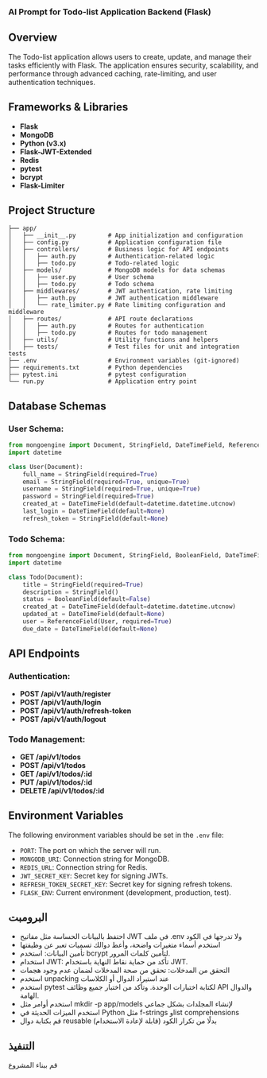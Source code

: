 
### AI Prompt for Todo-list Application Backend (Flask)

## Overview
The Todo-list application allows users to create, update, and manage their tasks efficiently with Flask. The application ensures security, scalability, and performance through advanced caching, rate-limiting, and user authentication techniques.

## Frameworks & Libraries
- **Flask**
- **MongoDB**
- **Python (v3.x)**
- **Flask-JWT-Extended**
- **Redis**  
- **pytest** 
- **bcrypt** 
- **Flask-Limiter** 

## Project Structure
```
├── app/
│   ├── __init__.py         # App initialization and configuration
│   ├── config.py           # Application configuration file
│   ├── controllers/        # Business logic for API endpoints
│   │   ├── auth.py         # Authentication-related logic
│   │   ├── todo.py         # Todo-related logic
│   ├── models/             # MongoDB models for data schemas
│   │   ├── user.py         # User schema
│   │   ├── todo.py         # Todo schema
│   ├── middlewares/        # JWT authentication, rate limiting
│   │   ├── auth.py         # JWT authentication middleware
│   │   └── rate_limiter.py # Rate limiting configuration and middleware
│   ├── routes/             # API route declarations
│   │   ├── auth.py         # Routes for authentication
│   │   ├── todo.py         # Routes for todo management
│   ├── utils/              # Utility functions and helpers
│   ├── tests/              # Test files for unit and integration tests
├── .env                    # Environment variables (git-ignored)
├── requirements.txt        # Python dependencies
├── pytest.ini              # pytest configuration
└── run.py                  # Application entry point
```

## Database Schemas

### User Schema:
```python
from mongoengine import Document, StringField, DateTimeField, ReferenceField
import datetime

class User(Document):
    full_name = StringField(required=True)
    email = StringField(required=True, unique=True)
    username = StringField(required=True, unique=True)
    password = StringField(required=True)
    created_at = DateTimeField(default=datetime.datetime.utcnow)
    last_login = DateTimeField(default=None)
    refresh_token = StringField(default=None)
```

### Todo Schema:
```python
from mongoengine import Document, StringField, BooleanField, DateTimeField, ReferenceField
import datetime

class Todo(Document):
    title = StringField(required=True)
    description = StringField()
    status = BooleanField(default=False)
    created_at = DateTimeField(default=datetime.datetime.utcnow)
    updated_at = DateTimeField(default=None)
    user = ReferenceField(User, required=True)
    due_date = DateTimeField(default=None)
```

## API Endpoints

### Authentication:
- **POST /api/v1/auth/register** 
- **POST /api/v1/auth/login** 
- **POST /api/v1/auth/refresh-token** 
- **POST /api/v1/auth/logout** 

### Todo Management:
- **GET /api/v1/todos** 
- **POST /api/v1/todos** 
- **GET /api/v1/todos/:id** 
- **PUT /api/v1/todos/:id** 
- **DELETE /api/v1/todos/:id** 

## Environment Variables
The following environment variables should be set in the `.env` file:
- `PORT`: The port on which the server will run.
- `MONGODB_URI`: Connection string for MongoDB.
- `REDIS_URL`: Connection string for Redis.
- `JWT_SECRET_KEY`: Secret key for signing JWTs.
- `REFRESH_TOKEN_SECRET_KEY`: Secret key for signing refresh tokens.
- `FLASK_ENV`: Current environment (development, production, test).

## البرومبت 
- احتفظ بالبيانات الحساسة مثل مفاتيح JWT في ملف .env ولا تدرجها في الكود
- استخدم أسماء متغيرات واضحة، وأعط دوالك تسميات تعبر عن وظيفتها
- تأمين البيانات: استخدم bcrypt لتأمين كلمات المرور.
- استخدام JWT: تأكد من حماية نقاط النهاية باستخدام JWT.
- التحقق من المدخلات: تحقق من صحة المدخلات لضمان عدم وجود هجمات
- استخدم unpacking عند استيراد الدوال أو الكلاسات
- استخدم pytest لكتابة اختبارات الوحدة. وتأكد من اختبار جميع وظائف API والدوال الهامة.
- استخدم أوامر مثل mkdir -p app/models لإنشاء المجلدات بشكل جماعي
-  استخدم الميزات الحديثة في Python مثل f-strings وlist comprehensions
-  قم بكتابة دوال reusable (قابلة لإعادة الاستخدام) بدلًا من تكرار الكود
 

## التنفيذ 
قم ببناء المشروع
